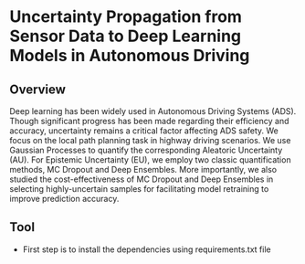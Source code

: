 # Uncertainty Propagation from Sensor Data to Deep Learning Models in Autonomous Driving
## Overview

Deep learning has been widely used in Autonomous Driving Systems (ADS). Though significant progress has been made regarding their efficiency and accuracy, uncertainty remains a critical factor affecting ADS safety. We focus on the local path planning task in highway driving scenarios. We use Gaussian
Processes to quantify the corresponding Aleatoric Uncertainty (AU). For Epistemic Uncertainty (EU), we employ two classic quantification methods, MC Dropout and Deep Ensembles. More importantly, we also studied the cost-effectiveness of MC Dropout and Deep Ensembles in selecting highly-uncertain samples for facilitating model retraining to improve prediction accuracy.

## Tool
* First step is to install the dependencies using requirements.txt file
